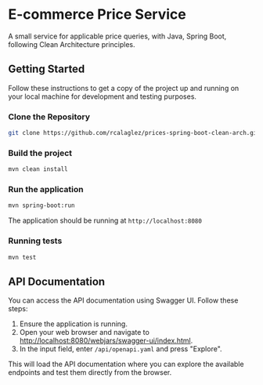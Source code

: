 # E-commerce Price Service

A small service for applicable price queries, with Java, Spring Boot, following Clean Architecture principles. 

## Getting Started

Follow these instructions to get a copy of the project up and running on your local machine for development and testing purposes.

### Clone the Repository

```bash
git clone https://github.com/rcalaglez/prices-spring-boot-clean-arch.git
```

### Build the project

```bash
mvn clean install
```

### Run the application

```bash
mvn spring-boot:run
```

The application should be running at `http://localhost:8080`

### Running tests

```bash
mvn test
```

## API Documentation

You can access the API documentation using Swagger UI. Follow these steps:

1. Ensure the application is running.
2. Open your web browser and navigate to [http://localhost:8080/webjars/swagger-ui/index.html](http://localhost:8080/webjars/swagger-ui/index.html).
3. In the input field, enter `/api/openapi.yaml` and press "Explore".

This will load the API documentation where you can explore the available endpoints and test them directly from the browser.
